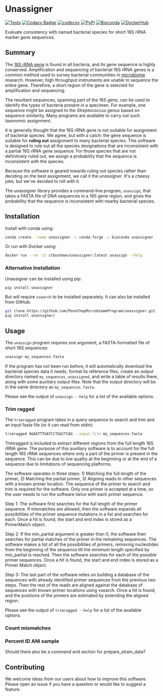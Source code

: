 # Unassigner

<!-- Begin badges -->
[![Tests](https://github.com/PennChopMicrobiomeProgram/unassigner/actions/workflows/pr.yml/badge.svg)](https://github.com/PennChopMicrobiomeProgram/unassigner/actions/workflows/pr.yml)
[![Codacy Badge](https://app.codacy.com/project/badge/Grade/9ee8fc7bc3e940bb812b35006e95937d)](https://app.codacy.com/gh/PennChopMicrobiomeProgram/unassigner/dashboard?utm_source=gh&utm_medium=referral&utm_content=&utm_campaign=Badge_grade)
[![codecov](https://codecov.io/gh/PennChopMicrobiomeProgram/unassigner/graph/badge.svg?token=LAFU84K088)](https://codecov.io/gh/PennChopMicrobiomeProgram/unassigner)
[![PyPI](https://badge.fury.io/py/unassigner.svg)](https://pypi.org/project/unassigner/)
[![Bioconda](https://anaconda.org/bioconda/unassigner/badges/downloads.svg)](https://anaconda.org/bioconda/unassigner/)
[![DockerHub](https://img.shields.io/docker/pulls/ctbushman/unassigner)](https://hub.docker.com/repository/docker/ctbushman/unassigner/)
<!-- End badges -->

Evaluate consistency with named bacterial species for short 16S rRNA
marker gene sequences.

## Summary

The [16S rRNA gene](https://en.wikipedia.org/wiki/16S_ribosomal_RNA)
is found in all bacteria, and its gene sequence is highly
conserved. Amplification and sequencing of bacterial 16S rRNA genes is
a common method used to survey bacterial communities in
[microbiome](https://en.wikipedia.org/wiki/Microbiota)
research. However, high throughput instruments are unable to sequence
the entire gene. Therefore, a short region of the gene is selected for
amplification and sequencing.

The resultant sequences, spanning part of the 16S gene, can be used to
identify the types of bacteria present in a specimen. For example, one
sequence might be assigned to the *Streptococcus* genus based on
sequence similarity. Many programs are available to carry out such
taxonomic assignment.

It is generally thought that the 16S rRNA gene is not suitable for
assignment of bacterial species. We agree, but with a catch: the gene
sequence is suitable for **ruling out** assignment to many bacterial
species. This software is designed to rule out all the species
designations that are inconsistent with a partial 16S rRNA gene
sequence. For those species that are not definitively ruled out, we
assign a probability that the sequence is inconsistent with the
species.

Because the software is geared towards ruling out species rather than
deciding on the best assignment, we call it the *unassigner*. It's a
cheesy joke, but we've decided to roll with it.

The unassigner library provides a command-line program, `unassign`,
that takes a FASTA file of DNA sequences in a 16S gene region, and
gives the probability that the sequence is inconsistent with nearby
bacterial species.

## Installation

Install with conda using:

```bash
conda create --name unassigner -c conda-forge -c bioconda unassigner
```

Or run with Docker using:

```bash
docker run --rm -it ctbushman/unassigner:latest unassign --help
```

### Alternative Installation

Unassigner can be installed using pip:

```bash
pip install unassigner
```

But will require ``vsearch`` to be installed separately. It can also be installed from GitHub:

```bash
git clone https://github.com/PennChopMicrobiomeProgram/unassigner.git
pip install unassigner/
```

## Usage

The `unassign` program requires one argument, a FASTA-formatted file
of short 16S sequences:

```bash
unassign my_sequences.fasta
```

If the program has not been run before, it will automatically download
the bacterial species data it needs, format its reference files,
create an output directory named `my_sequences_unassigned`, and write
a table of results there, along with some auxiliary output files. Note 
that the output directory will be in the same directory as `my_sequences.fasta`.

Please see the output of `unassign --help` for a list of the available
options.

### Trim ragged

The `trimragged` program takes in a query sequence to search and trim and an input fasta file (or it can read from stdin):

```bash
trimragged AGAGTTTGATCCTGGCTCAG --input_file my_sequences.fasta
```

Trimragged is included to extract different regions from the full length 16S rRNA gene. The purpose of this auxiliary software is to account for the full length 16S rRNA sequences where only a part of the primer is present in the sequence. This can be due to low quality at the beginning or at the end of a sequence due to limitations of sequencing platforms. 

The software operates in three steps: 1) Matching the full length of the primer, 2) Matching the partial primer, 3) Aligning reads to other sequences with a known primer location. The sequence of the primer to search and trim is required for the software. Only one primer is accepted at a time, so the user needs to run the software twice with each primer sequence.

Step 1: The software first searches for the full length of the primer sequence. If mismatches are allowed, then the software expands all possibilities of the primer sequence mutations in a list and searches for each. Once a hit is found, the start and end index is stored as a PrimerMatch object.

Step 2: If the min_partial argument is greater than 0, the software then searches for partial matches of the primer in the remaining sequences. The software makes a list of all the possibilities of primers, removing nucleotides from the beginning of the sequence till the minimum length specified by min_partial is reached. Then the software searches for each of the possible primer sequences. Once a hit is found, the start and end index is stored as a Primer Match object.

Step 3: The last part of the software relies on building a database of the sequences with already identified primer sequences from the previous two steps. Then the rest of the reads are aligned against the database of sequences with known primer locations using vsearch. Once a hit is found, and the positions of the primers are estimated by extending the aligned region.

Please see the output of `trimragged --help` for a list of the available
options.

### Count mismatches



### Percent ID ANI sample



Should there also be a command and section for prepare_strain_data?

## Contributing

We welcome ideas from our users about how to improve this
software. Please open an issue if you have a question or would like to
suggest a feature.
